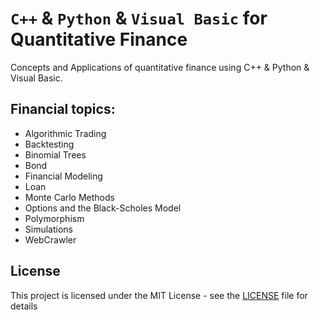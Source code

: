 # `C++` & `Python` & `Visual Basic` for Quantitative Finance

Concepts and Applications of quantitative finance using C++ & Python & Visual Basic.


## Financial topics: 

- Algorithmic Trading
- Backtesting
- Binomial Trees
- Bond 
- Financial Modeling
- Loan
- Monte Carlo Methods
- Options and the Black-Scholes Model
- Polymorphism
- Simulations
- WebCrawler


## License
This project is licensed under the MIT License - see the [LICENSE](LICENSE) file for details
